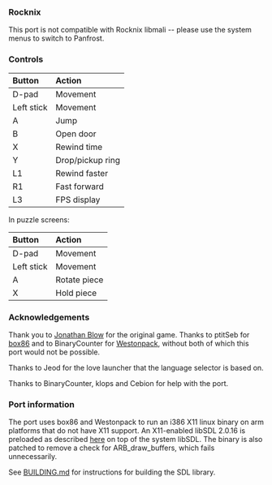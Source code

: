 ### Rocknix

This port is not compatible with Rocknix libmali -- please use the system menus to switch to Panfrost.

### Controls

| Button     | Action           |
| :--------- | :--------------- |
| D-pad      | Movement         |
| Left stick | Movement         |
| A          | Jump             |
| B          | Open door        |
| X          | Rewind time      |
| Y          | Drop/pickup ring |
| L1         | Rewind faster    |
| R1         | Fast forward     |
| L3         | FPS display      |

In puzzle screens:

| Button     | Action       |
| :--------- | :----------- |
| D-pad      | Movement     |
| Left stick | Movement     |
| A          | Rotate piece |
| X          | Hold piece   |

### Acknowledgements

Thank you to [Jonathan Blow](http://number-none.com/blow/) for the original game. Thanks to ptitSeb for [box86](https://github.com/ptitSeb/box86) and to BinaryCounter for [Westonpack](https://github.com/binarycounter/Westonpack/wiki), without both of which this port would not be possible.

Thanks to Jeod for the love launcher that the language selector is based on.

Thanks to BinaryCounter, klops and Cebion for help with the port.

### Port information

The port uses box86 and Westonpack to run an i386 X11 linux binary on arm platforms that do not have X11 support. An X11-enabled libSDL 2.0.16 is preloaded as described [here](https://github.com/binarycounter/Westonpack/wiki/SDL2-on-X11-Example) on top of the system libSDL. The binary is also patched to remove a check for ARB_draw_buffers, which fails unnecessarily.

See [BUILDING.md](https://github.com/PortsMaster/PortMaster-New/blob/main/ports/braid/braid/BUILDING.md) for instructions for building the SDL library.
